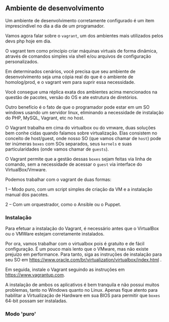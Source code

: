 ## Ambiente de desenvolvimento

Um ambiente de desenvolvimento corretamente configurado é um item imprescindível no dia a dia de um programador. 

Vamos agora falar sobre o `vagrant`, um dos ambientes mais utilizados pelos devs php hoje em dia.

O vagrant tem como princípio criar máquinas virtuais de forma dinâmica, através de comandos simples via shell e/ou arquivos de configuração personalizados.

Em determinados cenários, você precisa que seu ambiente de desenvolvimento seja uma cópia real do que é o ambiente de homolog/prod, e o vagrant vem para suprir essa necessidade.

Você consegue uma réplica exata dos ambientes acima mencionados na questão de pacotes, versão do OS e ate estrutura de diretórios. 

Outro benefício é o fato de que o programador pode estar em um SO windows usando um servidor linux, eliminando a necessidade de instalação do PHP, MySQL, Vagrant, etc no host.

O Vagrant trabalha em cima do virtualbox ou do vmware, duas soluções bem conhe
cidas quando falamos sobre virtualização. Elas consistem no conceito de host/guest, onde nosso SO (que vamos chamar de `host`) pode ter inúmeras `boxes` com SOs separados, seus `kernels` e suas particularidades (onde vamos chamar de `guests`).

O Vagrant permite que a gestão dessas `boxes` sejam feitas via linha de comando, sem a necessidade de acessar o `guest` via interface do VirtualBox/Vmware.

Podemos trabalhar com o vagrant de duas formas: 

1 – Modo puro, com um script simples de criação da VM e a instalação manual dos pacotes.

2 – Com um orquestrador, como o Ansible ou o Puppet.

### Instalação

Para efetuar a instalação do Vagrant, é necessário antes que o VirtualBox ou o VMWare estejam corretamente instalados. 

Por ora, vamos trabalhar com o virtualbox pois é gratuito e de fácil configuração. É um pouco mais lento que o VMware, mas não existe prejuízo em performance.
Para tanto, siga as instruções de instalação para seu SO em https://www.oracle.com/br/virtualization/virtualbox/index.html . 

Em seguida, instale o Vagrant seguindo as instruções em https://www.vagrantup.com. 

A instalação de ambos os aplicativos é bem tranquila e não possui muitos problemas, tanto no Windows quanto no Linux. Apenas fique atento para habilitar a Virtualização de Hardware em sua BIOS para permitir que `boxes` 64-bit possam ser instaladas.


### Modo 'puro'

